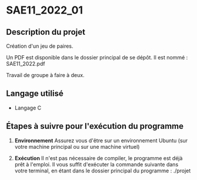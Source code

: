# SAE11_2022_01

## Description du projet
Création d'un jeu de paires.

Un PDF est disponible dans le dossier principal de se dépôt. Il est nommé : SAE11_2022.pdf

Travail de groupe à faire à deux.

## Langage utilisé
- Langage C

## Étapes à suivre pour l'exécution du programme

1)  **Environnement**
Assurez vous d'être sur un environnement Ubuntu (sur votre machine principal ou sur une machine virtuel)

2)  **Exécution**
Il n'est pas nécessaire de compiler, le programme est déjà prêt à l'emploi. Il vous suffit d'exécuter la commande suivante dans votre terminal, en étant dans le dossier principal du programme :
./projet